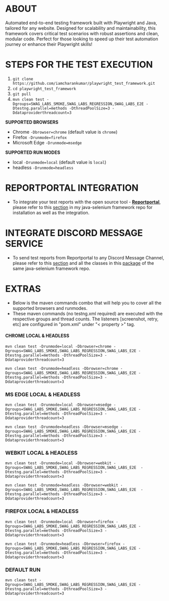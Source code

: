 # ABOUT

Automated end-to-end testing framework built with Playwright and Java, tailored for any website. Designed
for scalability and maintainability, this framework covers critical test scenarios with robust assertions and clean,
modular code. Perfect for those looking to speed up their test automation journey or enhance their Playwright skills!

# STEPS FOR THE TEST EXECUTION

1. `git clone https://github.com/iamcharankumar/playwright_test_framework.git`
2. `cd playwright_test_framework`
3. `git pull`
4. `mvn clean test -Dgroups=SWAG_LABS_SMOKE,SWAG_LABS_REGRESSION,SWAG_LABS_E2E -Dtestng.parallel=methods
   -DthreadPoolSize=3 -Ddataproviderthreadcount=3`

**SUPPORTED BROWSERS**

- Chrome `-Dbrowser=chrome` (default value is `chrome`)
- Firefox `-Drunmode=firefox`
- Microsoft Edge `-Drunmode=msedge`

**SUPPORTED RUN MODES**

- local `-Drunmode=local` (default value is `local`)
- headless `-Drunmode=headless`

# REPORTPORTAL INTEGRATION

- To integrate your test reports with the open source tool - [**Reportportal**](https://reportportal.io/docs/), please
  refer to
  this [section](https://github.com/iamcharankumar/web_test_framework?tab=readme-ov-file#steps-for-integrating-testng--report-portal)
  in my java-selenium framework repo for installation as well as the integration.

# INTEGRATE DISCORD MESSAGE SERVICE

- To send test reports from Reportportal to any Discord Message Channel, please refer to
  this [section](https://github.com/iamcharankumar/web_test_framework?tab=readme-ov-file#steps-for-integrating-test-reports-report-portal-url-with-discord-message-service)
  and all the classes in
  this [package](https://github.com/iamcharankumar/web_test_framework/tree/master/src/main/java/io/saucelabs/portal/qa/services/discord)
  of the same java-selenium framework repo.

# EXTRAS

- Below is the maven commands combo that will help you to cover all the supported browsers and runmodes.
- These maven commands (no testng.xml required) are executed with the respective groups and thread counts.
  The listeners [screenshot, retry, etc] are configured in "pom.xml" under "< property >" tag.

#### CHROME LOCAL & HEADLESS

`mvn clean test -Drunmode=local -Dbrowser=chrome -Dgroups=SWAG_LABS_SMOKE,SWAG_LABS_REGRESSION,SWAG_LABS_E2E
-Dtestng.parallel=methods -DthreadPoolSize=3 -Ddataproviderthreadcount=3`

`mvn clean test -Drunmode=headless -Dbrowser=chrome -Dgroups=SWAG_LABS_SMOKE,SWAG_LABS_REGRESSION,SWAG_LABS_E2E
-Dtestng.parallel=methods -DthreadPoolSize=3 -Ddataproviderthreadcount=3`

### MS EDGE LOCAL & HEADLESS

`mvn clean test -Drunmode=local -Dbrowser=msedge -Dgroups=SWAG_LABS_SMOKE,SWAG_LABS_REGRESSION,SWAG_LABS_E2E
-Dtestng.parallel=methods -DthreadPoolSize=3 -Ddataproviderthreadcount=3`

`mvn clean test -Drunmode=headless -Dbrowser=msedge -Dgroups=SWAG_LABS_SMOKE,SWAG_LABS_REGRESSION,SWAG_LABS_E2E
-Dtestng.parallel=methods -DthreadPoolSize=3 -Ddataproviderthreadcount=3`

### WEBKIT LOCAL & HEADLESS

`mvn clean test -Drunmode=local -Dbrowser=webkit -Dgroups=SWAG_LABS_SMOKE,SWAG_LABS_REGRESSION,SWAG_LABS_E2E 
-Dtestng.parallel=methods -DthreadPoolSize=3 -Ddataproviderthreadcount=3`

`mvn clean test -Drunmode=headless -Dbrowser=webkit -Dgroups=SWAG_LABS_SMOKE,SWAG_LABS_REGRESSION,SWAG_LABS_E2E 
-Dtestng.parallel=methods -DthreadPoolSize=3 -Ddataproviderthreadcount=3`

### FIREFOX LOCAL & HEADLESS

`mvn clean test -Drunmode=local -Dbrowser=firefox -Dgroups=SWAG_LABS_SMOKE,SWAG_LABS_REGRESSION,SWAG_LABS_E2E
-Dtestng.parallel=methods -DthreadPoolSize=3 -Ddataproviderthreadcount=3`

`mvn clean test -Drunmode=headless -Dbrowser=firefox -Dgroups=SWAG_LABS_SMOKE,SWAG_LABS_REGRESSION,SWAG_LABS_E2E
-Dtestng.parallel=methods -DthreadPoolSize=3 -Ddataproviderthreadcount=3`

### DEFAULT RUN

`mvn clean test -Dgroups=SWAG_LABS_SMOKE,SWAG_LABS_REGRESSION,SWAG_LABS_E2E
-Dtestng.parallel=methods -DthreadPoolSize=3 -Ddataproviderthreadcount=3`
